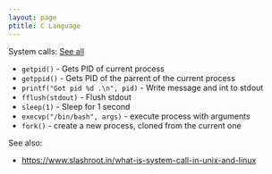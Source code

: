 ```yaml
---
layout: page
ptitle: C Language
---
```

System calls: [See all](http://man7.org/linux/man-pages/man2/syscalls.2.html)
- `getpid()` - Gets PID of current process
- `getppid()` - Gets PID of the parrent of the current process
- `printf("Got pid %d .\n", pid)` - Write message and int to stdout
- `fflush(stdout)` - Flush stdout
- `sleep(1)` - Sleep for 1 second
- `execvp("/bin/bash", args)` - execute process with arguments
- `fork()` - create a new process, cloned from the current one

See also:
 - https://www.slashroot.in/what-is-system-call-in-unix-and-linux